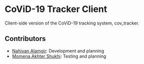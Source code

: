 # CoViD-19 Tracker Client

Client-side version of the CoViD-19 tracking system, cov_tracker.

## Contributors
- [Nahiyan Alamgir](https://github.com/nahiyan): Development and planning
- [Momena Akhter Shukhi](https://github.com/MomenaAkhter): Testing and planning
